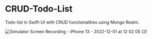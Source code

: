 # CRUD-Todo-List
Todo-list in Swift-UI with CRUD functionalities using Mongo Realm. 

![Simulator Screen Recording - iPhone 13 - 2022-12-01 at 12 02 05 (2)](https://user-images.githubusercontent.com/46139215/205116716-4bbbd26c-03d3-438c-afd2-636ac8f77432.gif)
